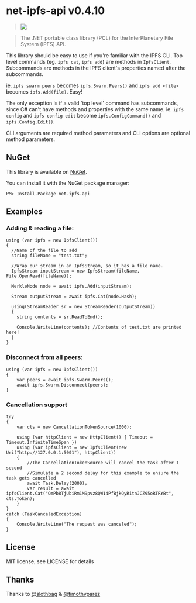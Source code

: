 # net-ipfs-api v0.4.10

> ![](https://ipfs.io/ipfs/QmQJ68PFMDdAsgCZvA1UVzzn18asVcf7HVvCDgpjiSCAse)

> The .NET portable class library (PCL) for the InterPlanetary File System (IPFS) API.

This library should be easy to use if you're familiar with the IPFS CLI. Top level commands (eg. `ipfs cat`, `ipfs add`) are methods in `IpfsClient`. Subcommands are methods in the IPFS client's properties named after the subcommands.

ie. `ipfs swarm peers` becomes `ipfs.Swarm.Peers()` and `ipfs add <file>` becomes `ipfs.Add(file)`. Easy!

The only exception is if a valid 'top level' command has subcommands, since C# can't have methods and properties with the same name. ie. `ipfs config` and `ipfs config edit` become `ipfs.ConfigCommand()` and `ipfs.Config.Edit()`.

CLI arguments are required method parameters and CLI options are optional method parameters.

## NuGet
This library is available on <a href="https://www.nuget.org/packages/net-ipfs-api/0.3.11" target="_blank">NuGet</a>.

You can install it with the NuGet package manager:

    PM> Install-Package net-ipfs-api
    

## Examples

### Adding & reading a file:

    using (var ipfs = new IpfsClient())
    {
      //Name of the file to add
      string fileName = "test.txt";

      //Wrap our stream in an IpfsStream, so it has a file name.
      IpfsStream inputStream = new IpfsStream(fileName, File.OpenRead(fileName));

      MerkleNode node = await ipfs.Add(inputStream);

      Stream outputStream = await ipfs.Cat(node.Hash);

      using(StreamReader sr = new StreamReader(outputStream))
      {
        string contents = sr.ReadToEnd();

        Console.WriteLine(contents); //Contents of test.txt are printed here!
      }
    }


### Disconnect from all peers:
    using (var ipfs = new IpfsClient())
    {
        var peers = await ipfs.Swarm.Peers();
        await ipfs.Swarm.Disconnect(peers);
    }
    
### Cancellation support

    try
    {
        var cts = new CancellationTokenSource(1000);
        
        using (var httpClient = new HttpClient() { Timeout = Timeout.InfiniteTimeSpan })
        using (var ipfsClient = new IpfsClient(new Uri("http://127.0.0.1:5001"), httpClient))
        {
            //The CancellationTokenSource will cancel the task after 1 second
            //Simulate a 2 second delay for this example to ensure the task gets cancelled
            await Task.Delay(2000);
            var result = await ipfsClient.Cat("QmPb8TjUbiRm1M9pvz8QW14PfBjkQyRitnJCZ95oRTRYBt", cts.Token);
        }
    }
    catch (TaskCanceledException)
    {
        Console.WriteLine("The request was canceled");                
    }

## License
MIT license, see LICENSE for details

## Thanks
Thanks to [@slothbag](https://github.com/slothbag) & [@timothyparez](https://github.com/timothyparez)
